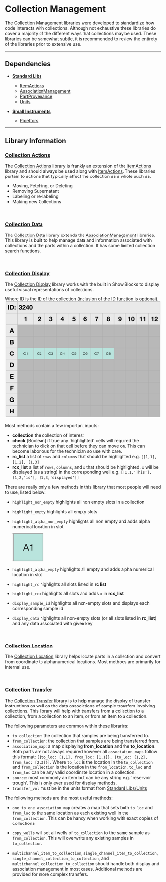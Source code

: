 # Collection Management

The Collection Management libraries were developed to standardize how code interacts with collections.  Although not exhaustive these libraries do cover a majority of the different ways that collections may be used.  These libraries can be somewhat subtle, it is recommended to review the entirety of the libraries prior to extensive use.

---

## Dependencies
- [**Standard Libs**](https://github.com/aquariumbio/protocol-base/tree/main/standard_libs)

    - [ItemActions](https://github.com/aquariumbio/protocol-base/tree/main/standard_libs/libraries/itemactions)
    - [AssociationManagement](https://github.com/aquariumbio/protocol-base/tree/main/standard_libs/libraries/associationmanagement)
    - [PartProvenance](https://github.com/aquariumbio/protocol-base/tree/main/standard_libs/libraries/associationmanagement)
    - [Units](https://github.com/aquariumbio/protocol-base/tree/main/standard_libs/libraries/units)
- [**Small Instruments**](https://github.com/aquariumbio/protocol-base/tree/main/small_instruments)
    - [Pipettors](https://github.com/aquariumbio/protocol-base/tree/main/small_instruments/libraries/pipettors)

---
## Library Information

 ### [Collection Actions](https://github.com/aquariumbio/protocol-base/tree/main/collection_management/libraries/collectionactions)

The [Collection Actions](https://github.com/aquariumbio/protocol-base/tree/main/collection_management/libraries/collectionactions) library is frankly an extension of the [ItemActions](https://github.com/aquariumbio/protocol-base/tree/main/standard_libs/libraries/itemactions) library and should always be used along with [ItemActions](https://github.com/aquariumbio/protocol-base/tree/main/standard_libs/libraries/itemactions).  These libraries pertain to actions that typically affect the collection as a whole such as:

- Moving, Fetching, or Deleting
- Removing Supernatant
- Labeling or re-labeling
- Making new Collections

<p>&nbsp;</p>



### [Collection Data](https://github.com/aquariumbio/protocol-base/tree/main/collection_management/libraries/collectiondata)
The [Collection Data](https://github.com/aquariumbio/protocol-base/tree/main/collection_management/libraries/collectiondata) library extends the [AssociationManagement](https://github.com/aquariumbio/protocol-base/tree/main/standard_libs/libraries/associationmanagement) libraries.  This library is built to help manage data and information associated with collections and the parts within a collection.  It has some limited collection search functions.

<p>&nbsp;</p>



### [Collection Display](https://github.com/aquariumbio/protocol-base/tree/main/collection_management/libraries/collectiondisplay)
The [Collection Display](https://github.com/aquariumbio/protocol-base/tree/main/collection_management/libraries/collectiondisplay) library works with the built in Show Blocks to display useful visual representations of collections.

Where ID is the ID of the collection (inclusion of the ID function is optional).
![Example Image](CollectionDisplay.png)

Most methods contain a few important inputs:

- **collection** the collection of interest
- **check** [Boolean] if true any 'highlighted' cells will required the technician to click on that cell before they can move on.  This can become laborious for the technician so use with care.
- **rc_list** a list of `rows` and `columns` that should be highlighted e.g. `[[1,1], [1,2], [1,3]`
- **rcx_list** a list of `rows`, `columns`, and `x` that should be highlighted.  `x` will be displayed (as a string) in the corresponding well e.g. `[[1,1,'This'], [1,2,'is'], [1,3,'displayed']]`

There are really only a few methods in this library that most people will need to use, listed below:

- `highlight_non_empty` highlights all non empty slots in a collection
- `highlight_empty` highlights all empty slots
- `highlight_alpha_non_empty` highlights all non empty and adds alpha numerical location in slot

    ![alpha_demo](Alpha.png)
- `highlight_alpha_empty` highlights all empty and adds alpha numerical location in slot
- `highlight_rc` highlights all slots listed in **rc list**
- `highlight_rcx` highlights all slots and adds `x` in **rcx_list**
- `display_sample_id` highlights all non-empty slots and displays each corresponding sample id
- `display_data` highlights all non-empty slots (or all slots listed in **rc_list**) and any data associated with given key

<p>&nbsp;</p>


### [Collection Location](https://github.com/aquariumbio/protocol-base/tree/main/collection_management/libraries/collectionlocation)
The [Collection Location](https://github.com/aquariumbio/protocol-base/tree/main/collection_management/libraries/collectionlocation) library helps locate parts in a collection and convert from coordinate to alphanumerical locations.  Most methods are primarily for internal use.

<p>&nbsp;</p>

### [Collection Transfer](https://github.com/aquariumbio/protocol-base/tree/main/collection_management/libraries/collectiontransfer)

The [Collection Transfer](https://github.com/aquariumbio/protocol-base/tree/main/collection_management/libraries/collectiontransfer) library is to help manage the display of transfer instructions as well as the data associations of sample transfers involving collections.  This library will help with transfers from a collection to a collection, from a collection to an item, or from an item to a collection.


The following parameters are common within these libraries: 

- `to_collection`: the collection that samples are being transferred to.
- `from_collection`: the collection that samples are being transferred from.
- `association_map`: a map displaying **from_location** and the **to_location**.  Both parts are not always required however all `association_maps` follow this format: `[{to_loc: [1,1], from_loc: [1,1]}, {to_loc: [1,2], from_loc: [2,3]}]`. Where `to_loc` is the location in the `to_collection` and `from_collection` is the location in the `from_location`.   `to_loc` and `from_loc` can be any valid coordinate location in a collection.
- `source`: most commonly an item but can be any string e.g. 'reservoir trough'.  This is only ever used for display methods.
- `transfer_vol` must be in the units format from [Standard Libs/Units](https://github.com/aquariumbio/protocol-base/tree/main/standard_libs/libraries/units)


The following methods are the most useful methods:

- `one_to_one_association_map` creates a map that sets both `to_loc` and `from_loc` to the same location as each existing well in the `from_collection`.  This can be handy when working with exact copies of collections

- `copy_wells` will set all wells of `to_collection` to the same sample as `from_collection`.  This will overwrite any existing samples in `to_collection`.

- `multichannel_item_to_collection`, `single_channel_item_to_collection`, `single_channel_collection_to_collection`, and `multichannel_collection_to_collection` should handle both display and association management in most cases.  Additional methods are provided for more complex transfers.